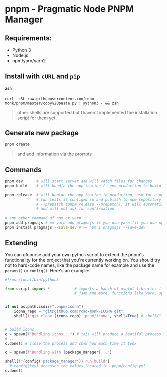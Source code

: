 # pnpm - Pragmatic Node PNPM Manager

## Requirements:
- Python 3
- Node.js
- npm/yarn/yarn2

## Install with `cURL` and `pip` 

#### `zsh`
```
curl -sSL raw.githubusercontent.com/robo-monk/pnpm/master/copy%2Bpaste.py | python3 - && zsh
```
> other shells are supported but I haven't implemented the installation script for them yet

## Generate new package

```bash
pnpm create 
```
> and add information via the prompts


## Commands

```bash
pnpm dev      # will start server and will watch files for changes
pnpm build    # will bundle the application (--env production to build for production)

pnpm release  # will bunlde the application in production, ask for a new version, 
              # run tests if configed so and publish to npm repository. You can pass --patch
              # --prepatch (pnpm release --prepatch), it will automatically bump the version
              # and will not ask for confirmation
        
# any other command of npm or yarn
pnpm add pragmajs # == yarn add pragmajs if you use yarn (if you use npm it will break)
pnpm install pragmajs --save-dev # == npm i pragmajs --save-dev
```

## Extending
You can ofcourse add your own python script to extend the pnpm's functionality for the project that you're currently working on. You should try not to hard-code names, like the package name for example and use the `params()` or `config()`. Here's an example:
```python
#!/usr/local/bin/python3

from script import *           # imports a banch of useful libraries like os, sys,
                               # json and more, functions like warn, spawn, shell & more


if not os.path.isdir(".pnpm/icona"):
    icona_repo = "git@github.com:robo-monk/ICONA.git"
    shell(f"git clone {icona_repo} .pnpm/icona", shell=True) # shell("ls") will run ls inside a shell terminal


# build icons
c = spawn(f"Bundling icons...") # this will produce a beatiful process log
# ...
c.done() # close the process and show how much time it took

c = spawn(f"Bundling with {package_manager}...")

shell(f"{config('package_manager')} run build")
  # config(key) accesses the values located in .pnpm/config.yml
c.done()

```

